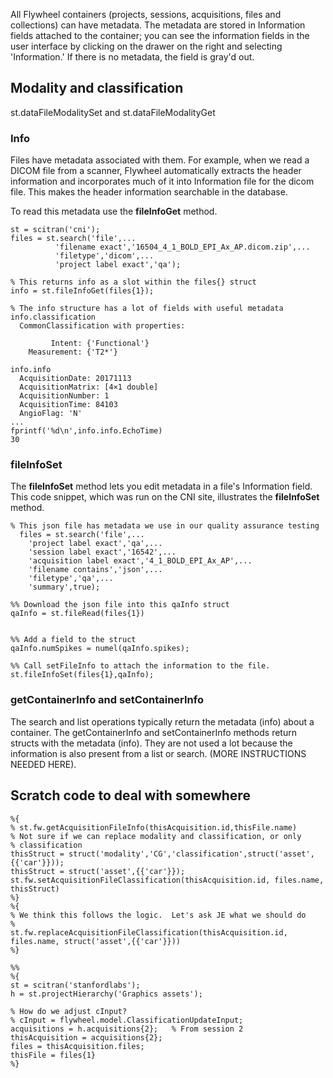 All Flywheel containers (projects, sessions, acquisitions, files and collections) can have metadata. The metadata are stored in Information fields attached to the container; you can see the information fields in the user interface by clicking on the drawer on the right and selecting 'Information.' If there is no metadata, the field is gray'd out.

## Modality and classification

st.dataFileModalitySet and st.dataFileModalityGet

### Info

Files have metadata associated with them. For example, when we read a DICOM file from a scanner, Flywheel automatically extracts the header information and incorporates much of it into Information file for the dicom file. This makes the header information searchable in the database. 

To read this metadata use the **fileInfoGet** method.
```
st = scitran('cni');
files = st.search('file',...
          'filename exact','16504_4_1_BOLD_EPI_Ax_AP.dicom.zip',...
          'filetype','dicom',...
          'project label exact','qa');

% This returns info as a slot within the files{} struct
info = st.fileInfoGet(files{1});

% The info structure has a lot of fields with useful metadata
info.classification
  CommonClassification with properties:

         Intent: {'Functional'}
    Measurement: {'T2*'}

info.info
  AcquisitionDate: 20171113
  AcquisitionMatrix: [4×1 double]
  AcquisitionNumber: 1
  AcquisitionTime: 84103
  AngioFlag: 'N' 
...
fprintf('%d\n',info.info.EchoTime)
30
```
### fileInfoSet
The **fileInfoSet** method lets you edit metadata in a file's Information field. This code snippet, which was run on the CNI site, illustrates the **fileInfoSet** method.
```
% This json file has metadata we use in our quality assurance testing
  files = st.search('file',...
    'project label exact','qa',...
    'session label exact','16542',...
    'acquisition label exact','4_1_BOLD_EPI_Ax_AP',...
    'filename contains','json',...
    'filetype','qa',...
    'summary',true);

%% Download the json file into this qaInfo struct
qaInfo = st.fileRead(files{1})


%% Add a field to the struct
qaInfo.numSpikes = numel(qaInfo.spikes);

%% Call setFileInfo to attach the information to the file.
st.fileInfoSet(files{1},qaInfo);
```

### getContainerInfo and setContainerInfo
The search and list operations typically return the metadata (info) about a container.  The getContainerInfo and setContainerInfo methods return structs with the metadata (info). They are not used a lot because the information is also present from a list or search.  (MORE INSTRUCTIONS NEEDED HERE).

## Scratch code to deal with somewhere

```
%{
% st.fw.getAcquisitionFileInfo(thisAcquisition.id,thisFile.name)
% Not sure if we can replace modality and classification, or only
% classification
thisStruct = struct('modality','CG','classification',struct('asset',{{'car'}}));
thisStruct = struct('asset',{{'car'}});
st.fw.setAcquisitionFileClassification(thisAcquisition.id, files.name, thisStruct)
%}
%{
% We think this follows the logic.  Let's ask JE what we should do
%
st.fw.replaceAcquisitionFileClassification(thisAcquisition.id, files.name, struct('asset',{{'car'}}))
%}

%%
%{
st = scitran('stanfordlabs');
h = st.projectHierarchy('Graphics assets');

% How do we adjust cInput?
% cInput = flywheel.model.ClassificationUpdateInput;
acquisitions = h.acquisitions{2};   % From session 2
thisAcquisition = acquisitions{2};
files = thisAcquisition.files;
thisFile = files{1}
%}
```